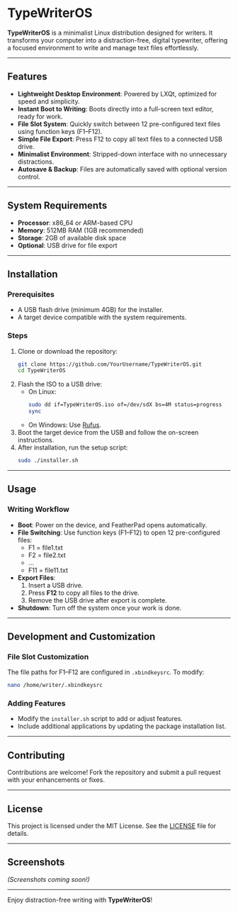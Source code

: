 
# TypeWriterOS

**TypeWriterOS** is a minimalist Linux distribution designed for writers. It transforms your computer into a distraction-free, digital typewriter, offering a focused environment to write and manage text files effortlessly.

---

## Features

- **Lightweight Desktop Environment**: Powered by LXQt, optimized for speed and simplicity.
- **Instant Boot to Writing**: Boots directly into a full-screen text editor, ready for work.
- **File Slot System**: Quickly switch between 12 pre-configured text files using function keys (F1–F12).
- **Simple File Export**: Press F12 to copy all text files to a connected USB drive.
- **Minimalist Environment**: Stripped-down interface with no unnecessary distractions.
- **Autosave & Backup**: Files are automatically saved with optional version control.

---

## System Requirements

- **Processor**: x86_64 or ARM-based CPU
- **Memory**: 512MB RAM (1GB recommended)
- **Storage**: 2GB of available disk space
- **Optional**: USB drive for file export

---

## Installation

### Prerequisites
- A USB flash drive (minimum 4GB) for the installer.
- A target device compatible with the system requirements.

### Steps
1. Clone or download the repository:
   ```bash
   git clone https://github.com/YourUsername/TypeWriterOS.git
   cd TypeWriterOS
   ```
2. Flash the ISO to a USB drive:
   - On Linux:
     ```bash
     sudo dd if=TypeWriterOS.iso of=/dev/sdX bs=4M status=progress
     sync
     ```
   - On Windows: Use [Rufus](https://rufus.ie/).
3. Boot the target device from the USB and follow the on-screen instructions.
4. After installation, run the setup script:
   ```bash
   sudo ./installer.sh
   ```

---

## Usage

### Writing Workflow
- **Boot**: Power on the device, and FeatherPad opens automatically.
- **File Switching**: Use function keys (F1–F12) to open 12 pre-configured files:
  - F1 = file1.txt
  - F2 = file2.txt
  - ...
  - F11 = file11.txt
- **Export Files**:
  1. Insert a USB drive.
  2. Press **F12** to copy all files to the drive.
  3. Remove the USB drive after export is complete.
- **Shutdown**: Turn off the system once your work is done.

---

## Development and Customization

### File Slot Customization
The file paths for F1–F12 are configured in `.xbindkeysrc`. To modify:
```bash
nano /home/writer/.xbindkeysrc
```

### Adding Features
- Modify the `installer.sh` script to add or adjust features.
- Include additional applications by updating the package installation list.

---

## Contributing
Contributions are welcome! Fork the repository and submit a pull request with your enhancements or fixes.

---

## License
This project is licensed under the MIT License. See the [LICENSE](LICENSE) file for details.

---

## Screenshots
*(Screenshots coming soon!)*

---

Enjoy distraction-free writing with **TypeWriterOS**!
